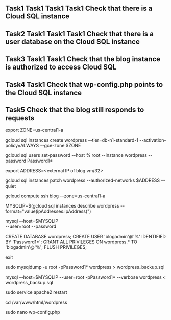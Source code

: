 
## Task1 Task1 Task1 Task1 Check that there is a Cloud SQL instance

## Task2 Task1 Task1 Task1 Check that there is a user database on the Cloud SQL instance

## Task3 Task1 Task1 Check that the blog instance is authorized to access Cloud SQL

## Task4 Task1 Check that wp-config.php points to the Cloud SQL instance

## Task5  Check that the blog still responds to requests

export ZONE=us-central1-a

gcloud sql instances create wordpress --tier=db-n1-standard-1 --activation-policy=ALWAYS --gce-zone $ZONE

gcloud sql users set-password --host % root --instance wordpress --password Password1*

export ADDRESS=<external IP of blog vm/32>

gcloud sql instances patch wordpress --authorized-networks $ADDRESS --quiet

gcloud compute ssh blog --zone=us-central1-a

MYSQLIP=$(gcloud sql instances describe wordpress --format="value(ipAddresses.ipAddress)")

mysql --host=$MYSQLIP \
    --user=root --password

CREATE DATABASE wordpress;
CREATE USER 'blogadmin'@'%' IDENTIFIED BY 'Password1*';
GRANT ALL PRIVILEGES ON wordpress.* TO 'blogadmin'@'%';
FLUSH PRIVILEGES;

exit

sudo mysqldump -u root -pPassword1* wordpress > wordpress_backup.sql

mysql --host=$MYSQLIP --user=root -pPassword1* --verbose wordpress < wordpress_backup.sql

sudo service apache2 restart

cd /var/www/html/wordpress

sudo nano wp-config.php


